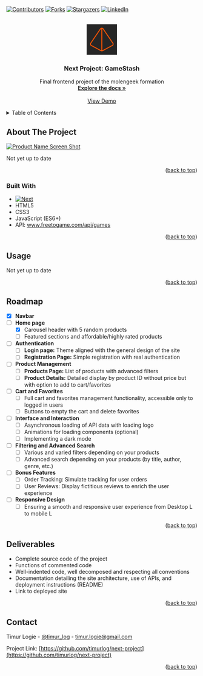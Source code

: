 <!-- Improved compatibility of back to top link: See: https://github.com/othneildrew/Best-README-Template/pull/73 -->

<a name="readme-top"></a>

<!--
*** Thanks for checking out the Best-README-Template. If you have a suggestion
*** that would make this better, please fork the repo and create a pull request
*** or simply open an issue with the tag "enhancement".
*** Don't forget to give the project a star!
*** Thanks again! Now go create something AMAZING! :D
-->

<!-- PROJECT SHIELDS -->
<!--
*** I'm using markdown "reference style" links for readability.
*** Reference links are enclosed in brackets [ ] instead of parentheses ( ).
*** See the bottom of this document for the declaration of the reference variables
*** for contributors-url, forks-url, etc. This is an optional, concise syntax you may use.
*** https://www.markdownguide.org/basic-syntax/#reference-style-links
-->

[![Contributors][contributors-shield]][contributors-url]
[![Forks][forks-shield]][forks-url]
[![Stargazers][stars-shield]][stars-url]
[![LinkedIn][linkedin-shield]][linkedin-url]

<!-- PROJECT LOGO -->
<br />
<div align="center">
  <a href="https://github.com/timurlog/next-project">
    <img src="./public/image/icon/favicon.png" alt="Logo" width="80" height="80">
  </a>

<h3 align="center">Next Project: GameStash</h3>

  <p align="center">
    Final frontend project of the molengeek formation
    <br />
    <a href="https://github.com/timurlog/next-project"><strong>Explore the docs »</strong></a>
    <br />
    <br />
    <a href="https://github.com/timurlog/next-project">View Demo</a>
  </p>
</div>

<!-- TABLE OF CONTENTS -->
<details>
  <summary>Table of Contents</summary>
  <ol>
    <li>
      <a href="#about-the-project">About The Project</a>
      <ul>
        <li><a href="#built-with">Built With</a></li>
      </ul>
    </li>
    <li><a href="#usage">Usage</a></li>
    <li><a href="#roadmap">Roadmap</a></li>
    <li><a href="#deliverables">Deliverables</a></li>
    <li><a href="#contact">Contact</a></li>
  </ol>
</details>

<!-- ABOUT THE PROJECT -->

## About The Project

[![Product Name Screen Shot][product-screenshot]](https://example.com)

Not yet up to date

<p align="right">(<a href="#readme-top">back to top</a>)</p>

### Built With

- [![Next][Next.js]][Next-url]
- HTML5
- CSS3
- JavaScript (ES6+)
- API: www.freetogame.com/api/games

<p align="right">(<a href="#readme-top">back to top</a>)</p>

<!-- USAGE EXAMPLES -->

## Usage

Not yet up to date

<p align="right">(<a href="#readme-top">back to top</a>)</p>

<!-- ROADMAP -->

## Roadmap

- [x] **Navbar**
- [ ] **Home page**
  - [x] Carousel header with 5 random products
  - [ ] Featured sections and affordable/highly rated products
- [ ] **Authentication**
  - [ ] **Login page:** Theme aligned with the general design of the site
  - [ ] **Registration Page:** Simple registration with real authentication
- [ ] **Product Management**
  - [ ] **Products Page:** List of products with advanced filters
  - [ ] **Product Details:** Detailed display by product ID without price but with option to add to cart/favorites
- [ ] **Cart and Favorites**
  - [ ] Full cart and favorites management functionality, accessible only to logged in users
  - [ ] Buttons to empty the cart and delete favorites
- [ ] **Interface and Interaction**
  - [ ] Asynchronous loading of API data with loading logo
  - [ ] Animations for loading components (optional)
  - [ ] Implementing a dark mode
- [ ] **Filtering and Advanced Search**
  - [ ] Various and varied filters depending on your products
  - [ ] Advanced search depending on your products (by title, author, genre, etc.)
- [ ] **Bonus Features**
  - [ ] Order Tracking: Simulate tracking for user orders
  - [ ] User Reviews: Display fictitious reviews to enrich the user experience
- [ ] **Responsive Design**
  - [ ] Ensuring a smooth and responsive user experience from Desktop L to mobile L

<p align="right">(<a href="#readme-top">back to top</a>)</p>

<!-- DELIVERABLES -->

## Deliverables

- Complete source code of the project
- Functions of commented code
- Well-indented code, well decomposed and respecting all conventions
- Documentation detailing the site architecture, use of APIs, and deployment instructions (README)
- Link to deployed site

<p align="right">(<a href="#readme-top">back to top</a>)</p>

<!-- CONTACT -->

## Contact

Timur Logie - [@timur_log](https://twitter.com/timur_log) - timur.logie@gmail.com

Project Link: [https://github.com/timurlog/next-project](https://github.com/timurlog/next-project)

<p align="right">(<a href="#readme-top">back to top</a>)</p>

<!-- MARKDOWN LINKS & IMAGES -->
<!-- https://www.markdownguide.org/basic-syntax/#reference-style-links -->

[contributors-shield]: https://img.shields.io/github/contributors/timurlog/next-project.svg?style=for-the-badge
[contributors-url]: https://github.com/timurlog/next-project/graphs/contributors
[forks-shield]: https://img.shields.io/github/forks/timurlog/next-project.svg?style=for-the-badge
[forks-url]: https://github.com/timurlog/next-project/network/members
[stars-shield]: https://img.shields.io/github/stars/timurlog/next-project.svg?style=for-the-badge
[stars-url]: https://github.com/timurlog/next-project/stargazers
[issues-shield]: https://img.shields.io/github/issues/timurlog/next-project.svg?style=for-the-badge
[issues-url]: https://github.com/timurlog/next-project/issues
[license-shield]: https://img.shields.io/github/license/timurlog/next-project.svg?style=for-the-badge
[license-url]: https://github.com/timurlog/next-project/blob/master/LICENSE.txt
[linkedin-shield]: https://img.shields.io/badge/-LinkedIn-black.svg?style=for-the-badge&logo=linkedin&colorB=555
[linkedin-url]: https://linkedin.com/in/timur-logie/
[product-screenshot]: images/screenshot.png
[Next.js]: https://img.shields.io/badge/next.js-000000?style=for-the-badge&logo=nextdotjs&logoColor=white
[Next-url]: https://nextjs.org/
[React.js]: https://img.shields.io/badge/React-20232A?style=for-the-badge&logo=react&logoColor=61DAFB
[React-url]: https://reactjs.org/
[Vue.js]: https://img.shields.io/badge/Vue.js-35495E?style=for-the-badge&logo=vuedotjs&logoColor=4FC08D
[Vue-url]: https://vuejs.org/
[Angular.io]: https://img.shields.io/badge/Angular-DD0031?style=for-the-badge&logo=angular&logoColor=white
[Angular-url]: https://angular.io/
[Svelte.dev]: https://img.shields.io/badge/Svelte-4A4A55?style=for-the-badge&logo=svelte&logoColor=FF3E00
[Svelte-url]: https://svelte.dev/
[Laravel.com]: https://img.shields.io/badge/Laravel-FF2D20?style=for-the-badge&logo=laravel&logoColor=white
[Laravel-url]: https://laravel.com
[Bootstrap.com]: https://img.shields.io/badge/Bootstrap-563D7C?style=for-the-badge&logo=bootstrap&logoColor=white
[Bootstrap-url]: https://getbootstrap.com
[JQuery.com]: https://img.shields.io/badge/jQuery-0769AD?style=for-the-badge&logo=jquery&logoColor=white
[JQuery-url]: https://jquery.com
